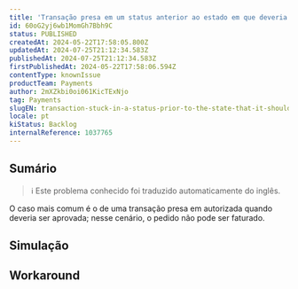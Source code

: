 ```yaml
---
title: 'Transação presa em um status anterior ao estado em que deveria estar'
id: 60oG2yj6wb1MomGh7Bbh9C
status: PUBLISHED
createdAt: 2024-05-22T17:58:05.800Z
updatedAt: 2024-07-25T21:12:34.583Z
publishedAt: 2024-07-25T21:12:34.583Z
firstPublishedAt: 2024-05-22T17:58:06.594Z
contentType: knownIssue
productTeam: Payments
author: 2mXZkbi0oi061KicTExNjo
tag: Payments
slugEN: transaction-stuck-in-a-status-prior-to-the-state-that-it-should-be
locale: pt
kiStatus: Backlog
internalReference: 1037765
---
```


## Sumário

>ℹ️ Este problema conhecido foi traduzido automaticamente do inglês.


O caso mais comum é o de uma transação presa em autorizada quando deveria ser aprovada; nesse cenário, o pedido não pode ser faturado.

## Simulação



## Workaround



